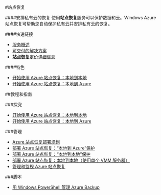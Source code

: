 <properties linkid="dev-net-site-recovery" urlDisplayName="Windows Azure 站点恢复" pageTitle="站点恢复 - Azure 微软云" metaKeywords="站点恢复,Site Recovery,数据保护,本地到本地,本地到云,管理,监视" description="安排私有云的恢复。使用站点恢复服务可以保护数据和云。Windows Azure 站点恢复可帮助您自动保护私有云并安排私有云的恢复。" metaCanonical="" services="站点恢复" documentationCenter="Services" title="Orchestrate recovery of private clouds" authors="Eric" solutions="" manager="TK" editor="Haifeng Liu" />
<tags ms.service="站点恢复"
    ms.date=""
    wacn.date=""
    />

#站点恢复

####安排私有云的恢复
使用**站点恢复**服务可以保护数据和云。Windows Azure 站点恢复可帮助您自动保护私有云并安排私有云的恢复。

####快速链接
-   [服务概述](/home/features/site-recovery/)
-   [可交付的解决方案](/zh-cn/solutions/storage-backup-recovery/)
-   [**站点恢复**定价详细信息](/home/features/site-recovery/#price)
  
####特色

-   [开始使用 Azure 站点恢复：本地到本地](/zh-cn/documentation/articles/hyper-v-recovery-manager-configure-vault/)
-   [开始使用 Azure 站点恢复：本地到 Azure](/zh-cn/documentation/articles/hyper-v-recovery-manager-azure/)  

##教程和指南

###探究

-   [开始使用 Azure 站点恢复：本地到本地](/zh-cn/documentation/articles/hyper-v-recovery-manager-configure-vault/)
-   [开始使用 Azure 站点恢复：本地到 Azure](/zh-cn/documentation/articles/hyper-v-recovery-manager-azure/)

###管理

-   [Azure 站点恢复部署规划](http://msdn.microsoft.com/zh-cn/library/azure/dn469074.aspx)
-   [部署 Azure 站点恢复：“本地到 Azure”保护](http://msdn.microsoft.com/zh-cn/library/azure/dn788903.aspx)
-   [部署 Azure 站点恢复：“本地到本地”保护](http://msdn.microsoft.com/zh-cn/library/azure/dn168841.aspx)
-   [部署 Azure 站点恢复：本地到本地（使用单个 VMM 服务器）](http://msdn.microsoft.com/zh-cn/library/azure/dn495054.aspx)
-   [管理和监视 Azure 站点恢复](http://msdn.microsoft.com/zh-cn/library/azure/dn495053.aspx)
  
###脚本
-   [用 Windows PowerShell 管理 Azure Backup](http://technet.microsoft.com/zh-cn/library/hh831765.aspx)
